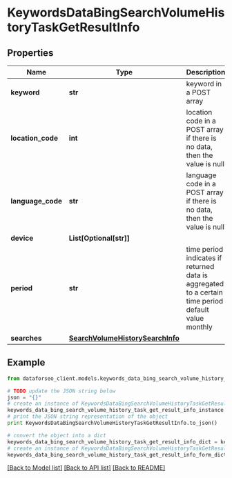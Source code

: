 # KeywordsDataBingSearchVolumeHistoryTaskGetResultInfo


## Properties

Name | Type | Description | Notes
------------ | ------------- | ------------- | -------------
**keyword** | **str** | keyword in a POST array | [optional] 
**location_code** | **int** | location code in a POST array if there is no data, then the value is null | [optional] 
**language_code** | **str** | language code in a POST array if there is no data, then the value is null | [optional] 
**device** | **List[Optional[str]]** |  | [optional] 
**period** | **str** | time period indicates if returned data is aggregated to a certain time period default value monthly | [optional] 
**searches** | [**SearchVolumeHistorySearchInfo**](SearchVolumeHistorySearchInfo.md) |  | [optional] 

## Example

```python
from dataforseo_client.models.keywords_data_bing_search_volume_history_task_get_result_info import KeywordsDataBingSearchVolumeHistoryTaskGetResultInfo

# TODO update the JSON string below
json = "{}"
# create an instance of KeywordsDataBingSearchVolumeHistoryTaskGetResultInfo from a JSON string
keywords_data_bing_search_volume_history_task_get_result_info_instance = KeywordsDataBingSearchVolumeHistoryTaskGetResultInfo.from_json(json)
# print the JSON string representation of the object
print KeywordsDataBingSearchVolumeHistoryTaskGetResultInfo.to_json()

# convert the object into a dict
keywords_data_bing_search_volume_history_task_get_result_info_dict = keywords_data_bing_search_volume_history_task_get_result_info_instance.to_dict()
# create an instance of KeywordsDataBingSearchVolumeHistoryTaskGetResultInfo from a dict
keywords_data_bing_search_volume_history_task_get_result_info_form_dict = keywords_data_bing_search_volume_history_task_get_result_info.from_dict(keywords_data_bing_search_volume_history_task_get_result_info_dict)
```
[[Back to Model list]](../README.md#documentation-for-models) [[Back to API list]](../README.md#documentation-for-api-endpoints) [[Back to README]](../README.md)


